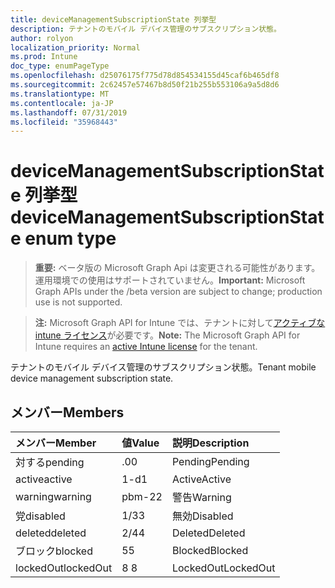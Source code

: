 ```yaml
---
title: deviceManagementSubscriptionState 列挙型
description: テナントのモバイル デバイス管理のサブスクリプション状態。
author: rolyon
localization_priority: Normal
ms.prod: Intune
doc_type: enumPageType
ms.openlocfilehash: d25076175f775d78d854534155d45caf6b465df8
ms.sourcegitcommit: 2c62457e57467b8d50f21b255b553106a9a5d8d6
ms.translationtype: MT
ms.contentlocale: ja-JP
ms.lasthandoff: 07/31/2019
ms.locfileid: "35968443"
---
```

# <a name="devicemanagementsubscriptionstate-enum-type"></a><span data-ttu-id="48fa5-103">deviceManagementSubscriptionState 列挙型</span><span class="sxs-lookup"><span data-stu-id="48fa5-103">deviceManagementSubscriptionState enum type</span></span>

> <span data-ttu-id="48fa5-104">**重要:** ベータ版の Microsoft Graph Api は変更される可能性があります。運用環境での使用はサポートされていません。</span><span class="sxs-lookup"><span data-stu-id="48fa5-104">**Important:** Microsoft Graph APIs under the /beta version are subject to change; production use is not supported.</span></span>

> <span data-ttu-id="48fa5-105">**注:** Microsoft Graph API for Intune では、テナントに対して[アクティブな intune ライセンス](https://go.microsoft.com/fwlink/?linkid=839381)が必要です。</span><span class="sxs-lookup"><span data-stu-id="48fa5-105">**Note:** The Microsoft Graph API for Intune requires an [active Intune license](https://go.microsoft.com/fwlink/?linkid=839381) for the tenant.</span></span>

<span data-ttu-id="48fa5-106">テナントのモバイル デバイス管理のサブスクリプション状態。</span><span class="sxs-lookup"><span data-stu-id="48fa5-106">Tenant mobile device management subscription state.</span></span>

## <a name="members"></a><span data-ttu-id="48fa5-107">メンバー</span><span class="sxs-lookup"><span data-stu-id="48fa5-107">Members</span></span>
|<span data-ttu-id="48fa5-108">メンバー</span><span class="sxs-lookup"><span data-stu-id="48fa5-108">Member</span></span>|<span data-ttu-id="48fa5-109">値</span><span class="sxs-lookup"><span data-stu-id="48fa5-109">Value</span></span>|<span data-ttu-id="48fa5-110">説明</span><span class="sxs-lookup"><span data-stu-id="48fa5-110">Description</span></span>|
|:---|:---|:---|
|<span data-ttu-id="48fa5-111">対する</span><span class="sxs-lookup"><span data-stu-id="48fa5-111">pending</span></span>|<span data-ttu-id="48fa5-112">.0</span><span class="sxs-lookup"><span data-stu-id="48fa5-112">0</span></span>|<span data-ttu-id="48fa5-113">Pending</span><span class="sxs-lookup"><span data-stu-id="48fa5-113">Pending</span></span>|
|<span data-ttu-id="48fa5-114">active</span><span class="sxs-lookup"><span data-stu-id="48fa5-114">active</span></span>|<span data-ttu-id="48fa5-115">1-d</span><span class="sxs-lookup"><span data-stu-id="48fa5-115">1</span></span>|<span data-ttu-id="48fa5-116">Active</span><span class="sxs-lookup"><span data-stu-id="48fa5-116">Active</span></span>|
|<span data-ttu-id="48fa5-117">warning</span><span class="sxs-lookup"><span data-stu-id="48fa5-117">warning</span></span>|<span data-ttu-id="48fa5-118">pbm-2</span><span class="sxs-lookup"><span data-stu-id="48fa5-118">2</span></span>|<span data-ttu-id="48fa5-119">警告</span><span class="sxs-lookup"><span data-stu-id="48fa5-119">Warning</span></span>|
|<span data-ttu-id="48fa5-120">党</span><span class="sxs-lookup"><span data-stu-id="48fa5-120">disabled</span></span>|<span data-ttu-id="48fa5-121">1/3</span><span class="sxs-lookup"><span data-stu-id="48fa5-121">3</span></span>|<span data-ttu-id="48fa5-122">無効</span><span class="sxs-lookup"><span data-stu-id="48fa5-122">Disabled</span></span>|
|<span data-ttu-id="48fa5-123">deleted</span><span class="sxs-lookup"><span data-stu-id="48fa5-123">deleted</span></span>|<span data-ttu-id="48fa5-124">2/4</span><span class="sxs-lookup"><span data-stu-id="48fa5-124">4</span></span>|<span data-ttu-id="48fa5-125">Deleted</span><span class="sxs-lookup"><span data-stu-id="48fa5-125">Deleted</span></span>|
|<span data-ttu-id="48fa5-126">ブロック</span><span class="sxs-lookup"><span data-stu-id="48fa5-126">blocked</span></span>|<span data-ttu-id="48fa5-127">5</span><span class="sxs-lookup"><span data-stu-id="48fa5-127">5</span></span>|<span data-ttu-id="48fa5-128">Blocked</span><span class="sxs-lookup"><span data-stu-id="48fa5-128">Blocked</span></span>|
|<span data-ttu-id="48fa5-129">lockedOut</span><span class="sxs-lookup"><span data-stu-id="48fa5-129">lockedOut</span></span>|<span data-ttu-id="48fa5-130">8 </span><span class="sxs-lookup"><span data-stu-id="48fa5-130">8</span></span>|<span data-ttu-id="48fa5-131">LockedOut</span><span class="sxs-lookup"><span data-stu-id="48fa5-131">LockedOut</span></span>|





